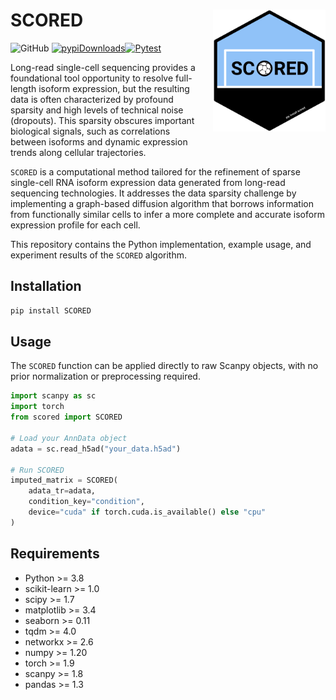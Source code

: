 # SCORED <img align="right" style="margin-left: 20px; margin-bottom: 10px;" src="./pictures/sticker.png" width="180" height="195">

![GitHub](https://img.shields.io/github/license/CHPGenetics/SCORED) [![pypiDownloads](https://static.pepy.tech/badge/scored)](https://pepy.tech/project/scored)[![Pytest](https://github.com/CHPGenetics/COMPOSITE/workflows/py310|py311/badge.svg)](https://github.com/CHPGenetics/COMPOSITE)

Long-read single-cell sequencing provides a foundational tool opportunity to resolve full-length isoform expression, but the resulting data is often characterized by profound sparsity and high levels of technical noise (dropouts). This sparsity obscures important biological signals, such as correlations between isoforms and dynamic expression trends along cellular trajectories.

`SCORED` is a computational method tailored for the refinement of sparse single-cell RNA isoform expression data generated from long-read sequencing technologies. It addresses the data sparsity challenge by implementing a graph-based diffusion algorithm that borrows information from functionally similar cells to infer a more complete and accurate isoform expression profile for each cell. 

This repository contains the Python implementation, example usage, and experiment results of the `SCORED` algorithm.

## Installation

```bash
pip install SCORED
```

## Usage

The `SCORED` function can be applied directly to raw Scanpy objects, with no prior normalization or preprocessing required.

```python
import scanpy as sc
import torch
from scored import SCORED

# Load your AnnData object
adata = sc.read_h5ad("your_data.h5ad")

# Run SCORED
imputed_matrix = SCORED(
    adata_tr=adata,
    condition_key="condition",
    device="cuda" if torch.cuda.is_available() else "cpu"
)
```

## Requirements

- Python >= 3.8
- scikit-learn >= 1.0
- scipy >= 1.7
- matplotlib >= 3.4
- seaborn >= 0.11
- tqdm >= 4.0
- networkx >= 2.6
- numpy >= 1.20
- torch >= 1.9
- scanpy >= 1.8
- pandas >= 1.3


